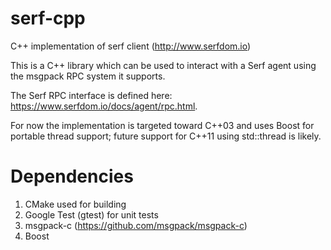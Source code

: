 # serf-cpp
C++ implementation of serf client (http://www.serfdom.io)

This is a C++ library which can be used to interact with a Serf agent
using the msgpack RPC system it supports.

The Serf RPC interface is defined here:
https://www.serfdom.io/docs/agent/rpc.html.

For now the implementation is targeted toward C++03 and uses Boost for
portable thread support; future support for C++11 using std::thread is
likely.

# Dependencies

1. CMake used for building
2. Google Test (gtest) for unit tests
3. msgpack-c (https://github.com/msgpack/msgpack-c)
4. Boost


